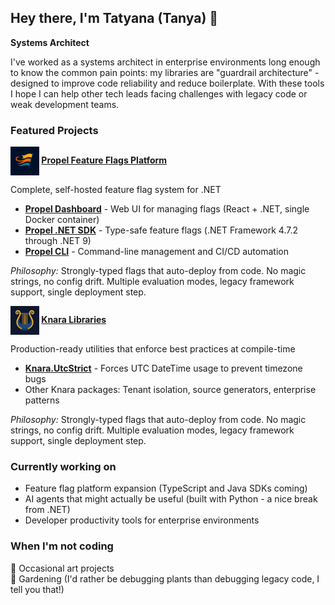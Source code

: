 ## Hey there, I'm Tatyana (Tanya) 👋

**Systems Architect**

I've worked as a systems architect in enterprise environments long enough to know the common pain points: my libraries are "guardrail architecture" - designed to improve code reliability and reduce boilerplate.
With these tools I hope I can help other tech leads facing challenges with legacy code or weak development teams.

### Featured Projects

**<img src="./.github/assets/propel-flags3.png" width="46" height="46" align="center"/> [Propel Feature Flags Platform](https://github.com/Treiben)** 

Complete, self-hosted feature flag system for .NET
- **[Propel Dashboard](https://github.com/Treiben/propel-dashboard)** - Web UI for managing flags (React + .NET, single Docker container)
- **[Propel .NET SDK](https://github.com/Treiben/propel-feature-flags-csharp)** - Type-safe feature flags (.NET Framework 4.7.2 through .NET 9)
- **[Propel CLI](https://github.com/Treiben/propel-cli)** - Command-line management and CI/CD automation

*Philosophy:* Strongly-typed flags that auto-deploy from code. No magic strings, no config drift. Multiple evaluation modes, legacy framework support, single deployment step.

**<img src="./.github/assets/knara-lyre12.png" width="46" height="46" align="center"/> [Knara Libraries](https://github.com/tasriyan)**

Production-ready utilities that enforce best practices at compile-time
- **[Knara.UtcStrict](https://github.com/tasriyan/Knara.UtcStrict)** - Forces UTC DateTime usage to prevent timezone bugs
- Other Knara packages: Tenant isolation, source generators, enterprise patterns

*Philosophy:* Strongly-typed flags that auto-deploy from code. No magic strings, no config drift. Multiple evaluation modes, legacy framework support, single deployment step.

### Currently working on
- Feature flag platform expansion (TypeScript and Java SDKs coming)
- AI agents that might actually be useful (built with Python - a nice break from .NET)
- Developer productivity tools for enterprise environments

### When I'm not coding
🎨 Occasional art projects  
🌱 Gardening (I'd rather be debugging plants than debugging legacy code, I tell you that!)
